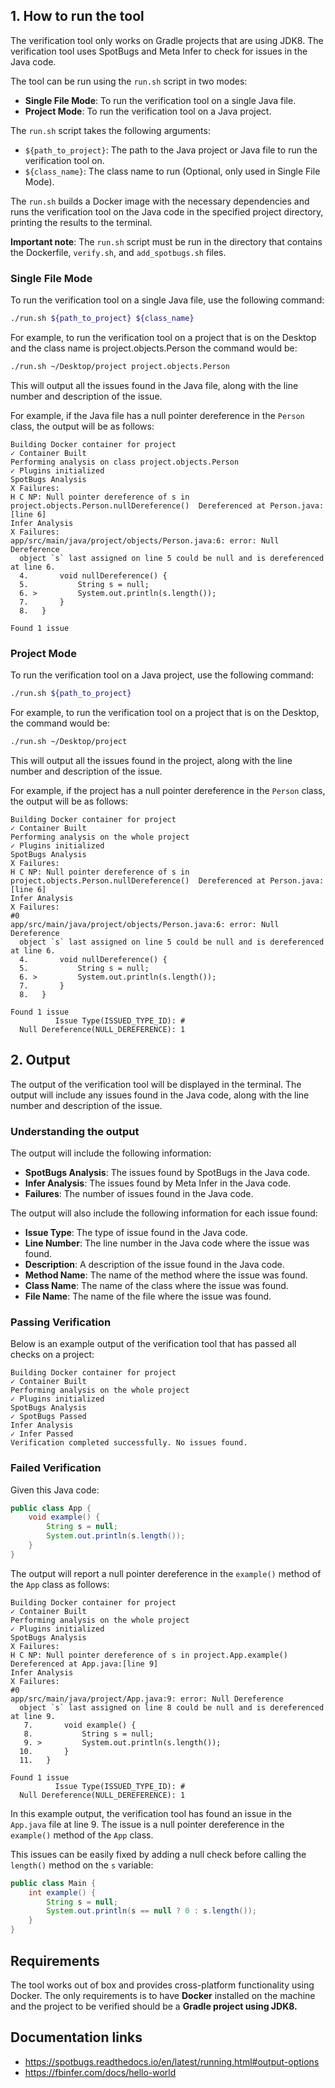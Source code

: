 ## 1. How to run the tool
The verification tool only works on Gradle projects that are using JDK8. The verification tool uses SpotBugs and Meta Infer to check for issues in the Java code.

The tool can be run using the `run.sh` script in two modes:
- **Single File Mode**: To run the verification tool on a single Java file.
- **Project Mode**: To run the verification tool on a Java project.

The `run.sh` script takes the following arguments:
- `${path_to_project}`: The path to the Java project or Java file to run the verification tool on.
- `${class_name}`: The class name to run (Optional, only used in Single File Mode).

The `run.sh` builds a Docker image with the necessary dependencies and runs the verification tool on the Java code in the
specified project directory, printing the results to the terminal.

**Important note**: The `run.sh` script must be run in the directory that contains the Dockerfile, 
`verify.sh`, and `add_spotbugs.sh` files.

### Single File Mode
To run the verification tool on a single Java file, use the following command:
```bash
./run.sh ${path_to_project} ${class_name}
```
For example, to run the verification tool on a project that is on the Desktop  and the class name is project.objects.Person
the command would be:
```bash
./run.sh ~/Desktop/project project.objects.Person
```

This will output all the issues found in the Java file, along with the line number and description of the issue.

For example, if the Java file has a null pointer dereference in the `Person` class, the output will be as follows:
```
Building Docker container for project
✓ Container Built
Performing analysis on class project.objects.Person
✓ Plugins initialized
SpotBugs Analysis
X Failures:
H C NP: Null pointer dereference of s in project.objects.Person.nullDereference()  Dereferenced at Person.java:[line 6]
Infer Analysis
X Failures:
app/src/main/java/project/objects/Person.java:6: error: Null Dereference
  object `s` last assigned on line 5 could be null and is dereferenced at line 6.
  4.       void nullDereference() {
  5.           String s = null;
  6. >         System.out.println(s.length());
  7.       }
  8.   }

Found 1 issue
```

### Project Mode
To run the verification tool on a Java project, use the following command:
```bash
./run.sh ${path_to_project}
```
For example, to run the verification tool on a project that is on the Desktop, the command would be:
```bash
./run.sh ~/Desktop/project
```

This will output all the issues found in the project, along with the line number and description of the issue.

For example, if the project has a null pointer dereference in the `Person` class, the output will be as follows:
```
Building Docker container for project
✓ Container Built
Performing analysis on the whole project
✓ Plugins initialized
SpotBugs Analysis
X Failures:
H C NP: Null pointer dereference of s in project.objects.Person.nullDereference()  Dereferenced at Person.java:[line 6]
Infer Analysis
X Failures:
#0
app/src/main/java/project/objects/Person.java:6: error: Null Dereference
  object `s` last assigned on line 5 could be null and is dereferenced at line 6.
  4.       void nullDereference() {
  5.           String s = null;
  6. >         System.out.println(s.length());
  7.       }
  8.   }

Found 1 issue
          Issue Type(ISSUED_TYPE_ID): #
  Null Dereference(NULL_DEREFERENCE): 1
```

## 2. Output
The output of the verification tool will be displayed in the terminal. The output will include any issues found in the 
Java code, along with the line number and description of the issue. 

### Understanding the output
The output will include the following information:
- **SpotBugs Analysis**: The issues found by SpotBugs in the Java code.
- **Infer Analysis**: The issues found by Meta Infer in the Java code.
- **Failures**: The number of issues found in the Java code.

The output will also include the following information for each issue found:
- **Issue Type**: The type of issue found in the Java code.
- **Line Number**: The line number in the Java code where the issue was found.
- **Description**: A description of the issue found in the Java code.
- **Method Name**: The name of the method where the issue was found.
- **Class Name**: The name of the class where the issue was found.
- **File Name**: The name of the file where the issue was found.

### Passing Verification
Below is an example output of the verification tool that has passed all checks on a project:
```
Building Docker container for project
✓ Container Built
Performing analysis on the whole project
✓ Plugins initialized
SpotBugs Analysis
✓ SpotBugs Passed
Infer Analysis
✓ Infer Passed
Verification completed successfully. No issues found.
```

### Failed Verification
Given this Java code:
```java
public class App {
    void example() {
        String s = null;
        System.out.println(s.length());
    }
}
```
The output will report a null pointer dereference in the `example()` method of the `App` class as follows:
```
Building Docker container for project
✓ Container Built
Performing analysis on the whole project
✓ Plugins initialized
SpotBugs Analysis
X Failures:
H C NP: Null pointer dereference of s in project.App.example()  Dereferenced at App.java:[line 9]
Infer Analysis
X Failures:
#0
app/src/main/java/project/App.java:9: error: Null Dereference
  object `s` last assigned on line 8 could be null and is dereferenced at line 9.
   7.       void example() {
   8.           String s = null;
   9. >         System.out.println(s.length());
  10.       }
  11.   }

Found 1 issue
          Issue Type(ISSUED_TYPE_ID): #
  Null Dereference(NULL_DEREFERENCE): 1
```

In this example output, the verification tool has found an issue in the `App.java` file at line 9. The issue is a 
null pointer dereference in the `example()` method of the `App` class.

This issues can be easily fixed by adding a null check before calling the `length()` method on the `s` variable:
```java
public class Main {
    int example() {
        String s = null;
        System.out.println(s == null ? 0 : s.length());
    }
}
```

## Requirements
The tool works out of box and provides cross-platform functionality using Docker. 
The only requirements is to have **Docker** installed on the machine and the project to be verified should be a **Gradle project using JDK8.**

## Documentation links
- https://spotbugs.readthedocs.io/en/latest/running.html#output-options
- https://fbinfer.com/docs/hello-world
